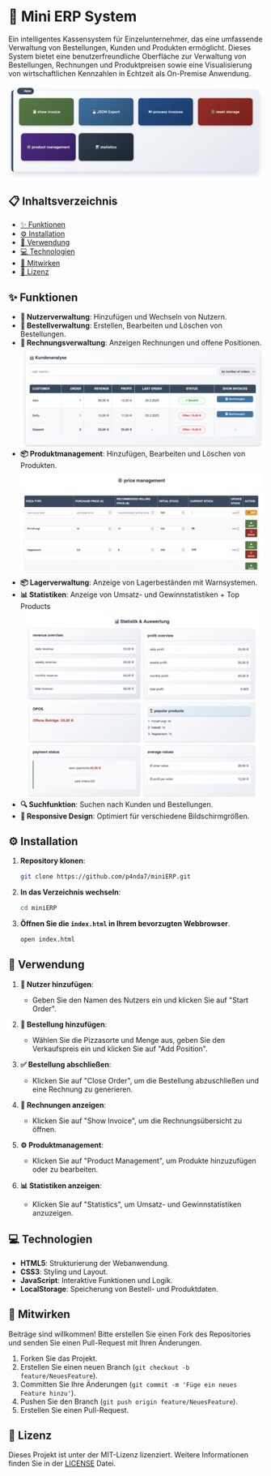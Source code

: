 # 🍕 Mini ERP System

Ein intelligentes Kassensystem für Einzelunternehmer, das eine umfassende Verwaltung von Bestellungen, Kunden und Produkten ermöglicht. Dieses System bietet eine benutzerfreundliche Oberfläche zur Verwaltung von Bestellungen, Rechnungen und Produktpreisen sowie eine Visualisierung von wirtschaftlichen Kennzahlen in Echtzeit als On-Premise Anwendung.

![Screenshot](assets/1.jpg)


## 📋 Inhaltsverzeichnis

- [✨ Funktionen](#-funktionen)
- [⚙️ Installation](#️-installation)
- [🚀 Verwendung](#-verwendung)
- [💻 Technologien](#-technologien)
- [🤝 Mitwirken](#-mitwirken)
- [📜 Lizenz](#-lizenz)

## ✨ Funktionen

- **👤 Nutzerverwaltung**: Hinzufügen und Wechseln von Nutzern.
- **🛒 Bestellverwaltung**: Erstellen, Bearbeiten und Löschen von Bestellungen.
- **🧾 Rechnungsverwaltung**: Anzeigen Rechnungen und offene Positionen.
 ![Screenshot](assets/2.jpg)
- **📦 Produktmanagement**: Hinzufügen, Bearbeiten und Löschen von Produkten.
  ![Screenshot](assets/4.jpg)
- **📦 Lagerverwaltung**: Anzeige von Lagerbeständen mit Warnsystemen.
- **📊 Statistiken**: Anzeige von Umsatz- und Gewinnstatistiken + Top Products
  ![Screenshot](assets/3.jpg)
- **🔍 Suchfunktion**: Suchen nach Kunden und Bestellungen.
- **📱 Responsive Design**: Optimiert für verschiedene Bildschirmgrößen.

## ⚙️ Installation

1. **Repository klonen**:
   ```bash
   git clone https://github.com/p4nda7/miniERP.git
   ```

2. **In das Verzeichnis wechseln**:
   ```bash
   cd miniERP
   ```

3. **Öffnen Sie die `index.html` in Ihrem bevorzugten Webbrowser**.
    ```bash
   open index.html
   ```

## 🚀 Verwendung

1. **👤 Nutzer hinzufügen**:
   - Geben Sie den Namen des Nutzers ein und klicken Sie auf "Start Order".

2. **🛒 Bestellung hinzufügen**:
   - Wählen Sie die Pizzasorte und Menge aus, geben Sie den Verkaufspreis ein und klicken Sie auf "Add Position".

3. **✅ Bestellung abschließen**:
   - Klicken Sie auf "Close Order", um die Bestellung abzuschließen und eine Rechnung zu generieren.

4. **🧾 Rechnungen anzeigen**:
   - Klicken Sie auf "Show Invoice", um die Rechnungsübersicht zu öffnen.

5. **⚙️ Produktmanagement**:
   - Klicken Sie auf "Product Management", um Produkte hinzuzufügen oder zu bearbeiten.

6. **📊 Statistiken anzeigen**:
   - Klicken Sie auf "Statistics", um Umsatz- und Gewinnstatistiken anzuzeigen.

## 💻 Technologien

- **HTML5**: Strukturierung der Webanwendung.
- **CSS3**: Styling und Layout.
- **JavaScript**: Interaktive Funktionen und Logik.
- **LocalStorage**: Speicherung von Bestell- und Produktdaten.

## 🤝 Mitwirken

Beiträge sind willkommen! Bitte erstellen Sie einen Fork des Repositories und senden Sie einen Pull-Request mit Ihren Änderungen.

1. Forken Sie das Projekt.
2. Erstellen Sie einen neuen Branch (`git checkout -b feature/NeuesFeature`).
3. Committen Sie Ihre Änderungen (`git commit -m 'Füge ein neues Feature hinzu'`).
4. Pushen Sie den Branch (`git push origin feature/NeuesFeature`).
5. Erstellen Sie einen Pull-Request.

## 📜 Lizenz

Dieses Projekt ist unter der MIT-Lizenz lizenziert. Weitere Informationen finden Sie in der [LICENSE](LICENSE) Datei.
